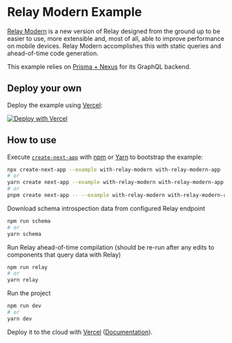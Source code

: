 # Relay Modern Example

[Relay Modern](https://relay.dev/) is a new version of Relay designed from the ground up to be easier to use, more extensible and, most of all, able to improve performance on mobile devices. Relay Modern accomplishes this with static queries and ahead-of-time code generation.

This example relies on [Prisma + Nexus](https://github.com/prisma-labs/nextjs-graphql-api-examples) for its GraphQL backend.

## Deploy your own

Deploy the example using [Vercel](https://vercel.com?utm_source=github&utm_medium=readme&utm_campaign=next-example):

[![Deploy with Vercel](https://vercel.com/button)](https://vercel.com/new/git/external?repository-url=https://github.com/vercel/next.js/tree/canary/examples/with-relay-modern&project-name=with-relay-modern&repository-name=with-relay-modern)

## How to use

Execute [`create-next-app`](https://github.com/vercel/next.js/tree/canary/packages/create-next-app) with [npm](https://docs.npmjs.com/cli/init) or [Yarn](https://yarnpkg.com/lang/en/docs/cli/create/) to bootstrap the example:

```bash
npx create-next-app --example with-relay-modern with-relay-modern-app
# or
yarn create next-app --example with-relay-modern with-relay-modern-app
# or
pnpm create next-app -- --example with-relay-modern with-relay-modern-app
```

Download schema introspection data from configured Relay endpoint

```bash
npm run schema
# or
yarn schema
```

Run Relay ahead-of-time compilation (should be re-run after any edits to components that query data with Relay)

```bash
npm run relay
# or
yarn relay
```

Run the project

```bash
npm run dev
# or
yarn dev
```

Deploy it to the cloud with [Vercel](https://vercel.com/new?utm_source=github&utm_medium=readme&utm_campaign=next-example) ([Documentation](https://nextjs.org/docs/deployment)).
